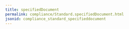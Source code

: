 ```yaml
---
title: specifiedDocument
permalink: compliance/Standard.specifiedDocument.html
jsonid: compliance_standard_specifieddocument
---
```


